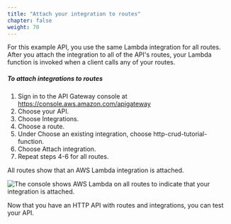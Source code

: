 ```yaml
---
title: "Attach your integration to routes"
chapter: false
weight: 70
---
```




For this example API, you use the same Lambda integration for all routes. After you attach the integration to all of the API's routes, your Lambda function is invoked when a client calls any of your routes.

##### To attach integrations to routes

1. Sign in to the API Gateway console at https://console.aws.amazon.com/apigateway
2. Choose your API.
3. Choose Integrations.
4. Choose a route.
5. Under Choose an existing integration, choose http-crud-tutorial-function.
6. Choose Attach integration.
7. Repeat steps 4-6 for all routes.

All routes show that an AWS Lambda integration is attached.

![The console shows AWS Lambda on all routes to indicate that your integration is attached.](/images/ddb-attach-integrations.png)

Now that you have an HTTP API with routes and integrations, you can test your API.